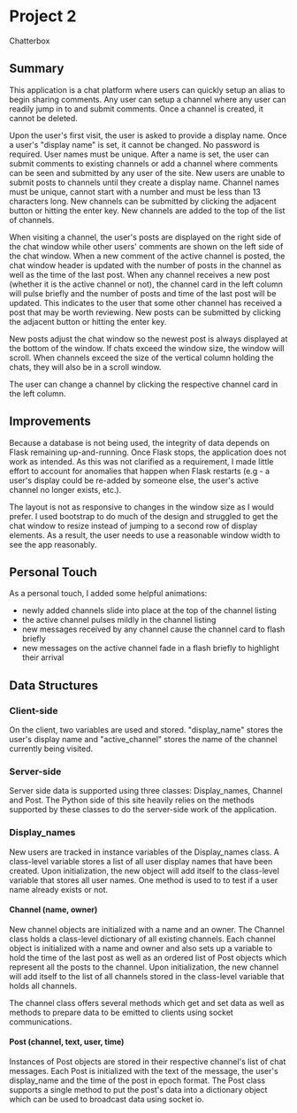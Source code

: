 # Project 2
Chatterbox

## Summary
This application is a chat platform where users can quickly setup an alias to begin sharing comments.  Any user can setup a channel where any user can readily jump in to and submit comments.  Once a channel is created, it cannot be deleted.  

Upon the user's first visit, the user is asked to provide a display name.  Once a user's "display name" is set, it cannot be changed.  No password is required.  User names must be unique.  After a name is set, the user can submit comments to existing channels or add a channel where comments can be seen and submitted by any user of the site.  New users are unable to submit posts to channels until they create a display name.  Channel names must be unique, cannot start with a number and must be less than 13 characters long.  New channels can be submitted by clicking the adjacent button or hitting the enter key.  New channels are added to the top of the list of channels.

When visiting a channel, the user's posts are displayed on the right side of the chat window while other users' comments are shown on the left side of the chat window.  When a new comment of the active channel is posted, the chat window header is updated with the number of posts in the channel as well as the time of the last post.  When any channel receives a new post (whether it is the active channel or not), the channel card in the left column will pulse briefly and the number of posts and time of the last post will be updated.  This indicates to the user that some other channel has received a post that may be worth reviewing.  New posts can be submitted by clicking the adjacent button or hitting the enter key.

New posts adjust the chat window so the newest post is always displayed at the bottom of the window.  If chats exceed the window size, the window will scroll.  When channels exceed the size of the vertical column holding the chats, they will also be in a scroll window.

The user can change a channel by clicking the respective channel card in the left column.


## Improvements
Because a database is not being used, the integrity of data depends on Flask remaining up-and-running.  Once Flask stops, the application does not work as intended.  As this was not clarified as a requirement, I made little effort to account for anomalies that happen when Flask restarts (e.g - a user's display could be re-added by someone else, the user's active channel no longer exists, etc.).  

The layout is not as responsive to changes in the window size as I would prefer.  I used bootstrap to do much of the design and struggled to get the chat window to resize instead of jumping to a second row of display elements.  As a result, the user needs to use a reasonable window width to see the app reasonably.

## Personal Touch
As a personal touch, I added some helpful animations:
- newly added channels slide into place at the top of the channel listing
- the active channel pulses mildly in the channel listing
- new messages received by any channel cause the channel card to flash briefly
- new messages on the active channel fade in a flash briefly to highlight their arrival



## Data Structures
### Client-side
On the client, two variables are used and stored.  "display_name" stores the user's display name and "active_channel" stores the name of the channel currently being visited.

### Server-side
Server side data is supported using three classes: Display_names, Channel and Post.  The Python side of this site heavily relies on the methods supported by these classes to do the server-side work of the application.
### Display_names
New users are tracked in instance variables of the Display_names class.  A class-level variable stores a list of all user display names that have been created.  Upon initialization, the new object will add itself to the class-level variable that stores all user names.  One method is used to to test if a user name already exists or not.

#### Channel (name, owner)
New channel objects are initialized with a name and an owner.  The Channel class holds a class-level dictionary of all existing channels.  Each channel object is initialized with a name and owner and also sets up a variable to hold the time of the last post as well as an ordered list of Post objects which represent all the posts to the channel.  Upon initialization, the new channel will add itself to the list of all channels stored in the class-level variable that holds all channels.

The channel class offers several methods which get and set data as well as methods to prepare data to be emitted to clients using socket communications.

#### Post (channel, text, user, time)
Instances of Post objects are stored in their respective channel's list of chat messages.  Each Post is initialized with the text of the message, the user's display_name and the time of the post in epoch format.  The Post class supports a single method to put the post's data into a dictionary object which can be used to broadcast data using socket io.
